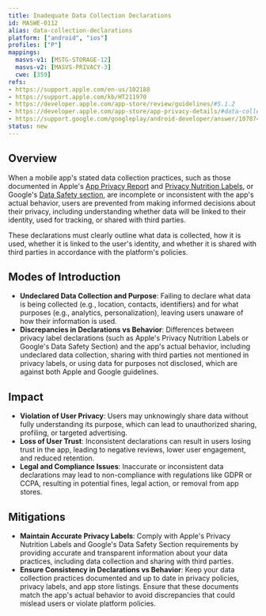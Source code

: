 ```yaml
---
title: Inadequate Data Collection Declarations
id: MASWE-0112
alias: data-collection-declarations
platform: ["android", "ios"]
profiles: ["P"]
mappings:
  masvs-v1: [MSTG-STORAGE-12]
  masvs-v2: [MASVS-PRIVACY-3]
  cwe: [359]
refs:
- https://support.apple.com/en-us/102188
- https://support.apple.com/kb/HT211970
- https://developer.apple.com/app-store/review/guidelines/#5.1.2
- https://developer.apple.com/app-store/app-privacy-details/#data-collection
- https://support.google.com/googleplay/android-developer/answer/10787469
status: new
---
```


## Overview

When a mobile app's stated data collection practices, such as those documented in Apple's [App Privacy Report](https://support.apple.com/en-us/102188) and [Privacy Nutrition Labels](https://support.apple.com/kb/HT211970), or Google's [Data Safety section](https://support.google.com/googleplay/android-developer/answer/10787469?hl=en), are incomplete or inconsistent with the app's actual behavior, users are prevented from making informed decisions about their privacy, including understanding whether data will be linked to their identity, used for tracking, or shared with third parties.

These declarations must clearly outline what data is collected, how it is used, whether it is linked to the user's identity, and whether it is shared with third parties in accordance with the platform's policies.

## Modes of Introduction

- **Undeclared Data Collection and Purpose**: Failing to declare what data is being collected (e.g., location, contacts, identifiers) and for what purposes (e.g., analytics, personalization), leaving users unaware of how their information is used.  
- **Discrepancies in Declarations vs Behavior**: Differences between privacy label declarations (such as Apple's Privacy Nutrition Labels or Google's Data Safety Section) and the app's actual behavior, including undeclared data collection, sharing with third parties not mentioned in privacy labels, or using data for purposes not disclosed, which are against both Apple and Google guidelines.

## Impact

- **Violation of User Privacy**: Users may unknowingly share data without fully understanding its purpose, which can lead to unauthorized sharing, profiling, or targeted advertising.  
- **Loss of User Trust**: Inconsistent declarations can result in users losing trust in the app, leading to negative reviews, lower user engagement, and reduced retention.  
- **Legal and Compliance Issues**: Inaccurate or inconsistent data declarations may lead to non-compliance with regulations like GDPR or CCPA, resulting in potential fines, legal action, or removal from app stores.

## Mitigations

- **Maintain Accurate Privacy Labels**: Comply with Apple's Privacy Nutrition Labels and Google's Data Safety Section requirements by providing accurate and transparent information about your data practices, including data collection and sharing with third parties.  
- **Ensure Consistency in Declarations vs Behavior**: Keep your data collection practices documented and up to date in privacy policies, privacy labels, and app store listings. Ensure that these documents match the app's actual behavior to avoid discrepancies that could mislead users or violate platform policies.
